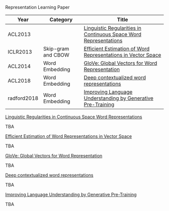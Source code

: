 Representation Learning Paper

|  Year | Category  | Title  |  
|---|---|---|
| ACL2013  |   | [Linguistic Regularities in Continuous Space Word Representations](#acl2013)  |
| ICLR2013	  | Skip-gram and CBOW  | [Efficient Estimation of Word Representations in Vector Space](#iclr2013)  |
| ACL2014  | Word Embedding  | [GloVe: Global Vectors for Word Representation](#acl2014)  | 
| ACL2018 | Word Embedding | [Deep contextualized word representations](#acl2018) |
| radford2018 | Word Embedding | [Improving Language Understanding by Generative Pre-Training](#radford2018)


<a id="acl2013">[Linguistic Regularities in Continuous Space Word Representations](https://www.aclweb.org/anthology/N13-1090.pdf)

TBA


<a id="iclr2013">[Efficient Estimation of Word Representations in Vector Space](https://arxiv.org/pdf/1301.3781.pdf)

TBA


<a id="acl2014">[GloVe: Global Vectors for Word Representation](https://nlp.stanford.edu/pubs/glove.pdf)

TBA

<a id="acl2018">[Deep contextualized word representations](https://arxiv.org/pdf/1802.05365.pdf)

TBA

<a id="radford2018">[Improving Language Understanding by Generative Pre-Training](https://www.cs.ubc.ca/~amuham01/LING530/papers/radford2018improving.pdf)

TBA